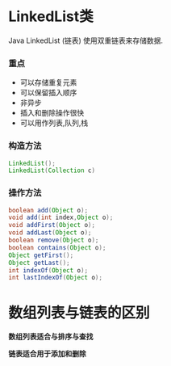 # LinkedList类

Java LinkedList (链表) 使用双重链表来存储数据.

### 重点

- 可以存储重复元素
- 可以保留插入顺序
- 非异步
- 插入和删除操作很快
- 可以用作列表,队列,栈

### 构造方法

```java
LinkedList();
LinkedList(Collection c)
```

### 操作方法

```java
boolean add(Object o); 
void add(int index,Object o);
void addFirst(Object o);
void addLast(Object o);
boolean remove(Object o);
boolean contains(Object o);
Object getFirst();
Object getLast();
int indexOf(Object o);
int lastIndexOf(Object o);
```

# 数组列表与链表的区别

**数组列表适合与排序与查找**

**链表适合用于添加和删除**

